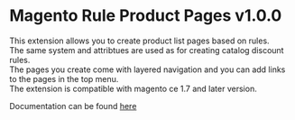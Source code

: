 Magento Rule Product Pages v1.0.0
=============

This extension allows you to create product list pages based on rules.  
The same system and attribtues are used as for creating catalog discount rules.  
The pages you create come with layered navigation and you can add links to the pages in the top menu.  
The extension is compatible with magento ce 1.7 and later version.  

Documentation can be found [here](https://github.com/tzyganu/rule-products/wiki)
